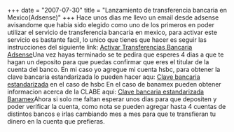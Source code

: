 +++
date = "2007-07-30"
title = "Lanzamiento de transferencia bancaria en Mexico(Adsense)"
+++
Hace unos dias me llevo un email desde adsense avisandome que habia sido elegido como uno de los primeros en poder utilizar el servicio de transferencia bancaria en mexico, para activar este servicio es bastante facil, lo unico que tienes que hacer es seguir las instrucciones del siguiente link: [Activar Transferencias Bancaria Adsense](https://www.google.com/adsense/support/bin/answer.py?answer=15920)Una vez hayas terminado se te pedira que esperes 4 dias a que te hagan un deposito para que puedas confirmar que eres el titular de la cuenta del banco. En mi caso yo agregue mi cuenta hsbc, para obtener la clave bancaria estandarizada lo pueden hacer aqu: [Clave bancaria estandarizada](https://conexion.bital.com.mx/clabe/default.htm) en el caso de hsbc En el caso de banamex pueden obtener informacion acerca de la CLABE aqui: [Clave bancaria estandarizada Banamex](http://www.banamex.com/esp/personal/cheques/clabe.html)Ahora si solo me faltan esperar unos dias para que depositen y poder verificar la cuenta, como nota se pueden agregar hasta 4 cuentas de distintos bancos e irlas cambiando mes a mes para que te transfieran tu dinero en la cuenta que prefieras.


